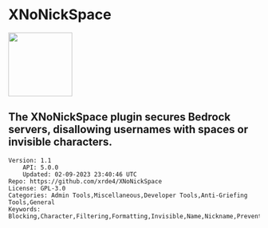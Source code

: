 # XNoNickSpace
<img src="https://raw.githubusercontent.com/xrde4/XNoNickSpace/20af20221a07be3963492f9c5e8392b02bf28e30/icon.png" width="128" height="128" />

## The XNoNickSpace plugin secures Bedrock servers, disallowing usernames with spaces or invisible characters.
```properties
Version: 1.1
    API: 5.0.0
    Updated: 02-09-2023 23:40:46 UTC
Repo: https://github.com/xrde4/XNoNickSpace
License: GPL-3.0
Categories: Admin Tools,Miscellaneous,Developer Tools,Anti-Griefing Tools,General
Keywords: Blocking,Character,Filtering,Formatting,Invisible,Name,Nickname,Prevention,Restrictions,Space,Username,Validation
```